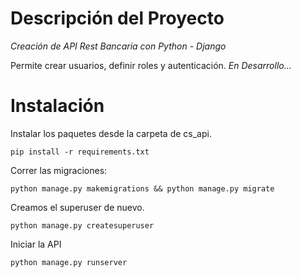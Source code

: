 # Descripción del Proyecto
_Creación de API Rest Bancaria con Python - Django_

Permite crear usuarios, definir roles y autenticación.
_En Desarrollo..._

# Instalación
Instalar los paquetes desde la carpeta de cs_api.

``````````````````
pip install -r requirements.txt
``````````````````
Correr las migraciones:

``````````````````
python manage.py makemigrations && python manage.py migrate
``````````````````

Creamos el superuser de nuevo.
``````````````````
python manage.py createsuperuser
``````````````````

Iniciar la API
``````````````````
python manage.py runserver
``````````````````

